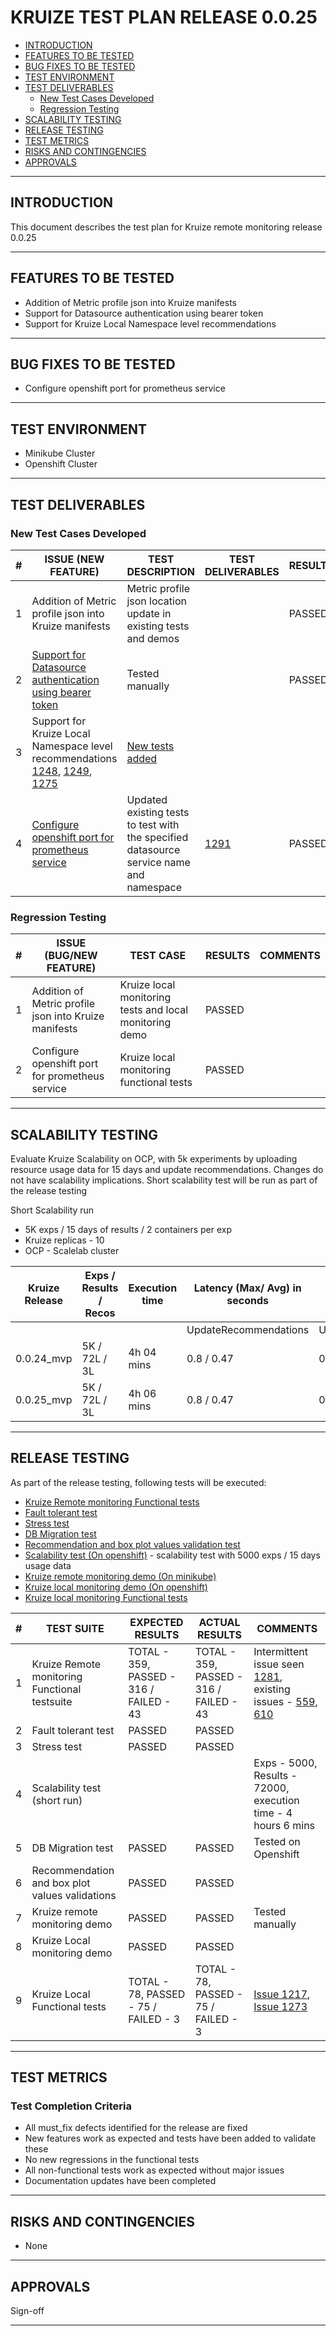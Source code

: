 # KRUIZE TEST PLAN RELEASE 0.0.25

- [INTRODUCTION](#introduction)
- [FEATURES TO BE TESTED](#features-to-be-tested)
- [BUG FIXES TO BE TESTED](#bug-fixes-to-be-tested)
- [TEST ENVIRONMENT](#test-environment)
- [TEST DELIVERABLES](#test-deliverables)
   - [New Test Cases Developed](#new-test-cases-developed)
   - [Regression Testing](#regresion-testing)
- [SCALABILITY TESTING](#scalability-testing)
- [RELEASE TESTING](#release-testing)
- [TEST METRICS](#test-metrics)
- [RISKS AND CONTINGENCIES](#risks-and-contingencies)
- [APPROVALS](#approvals)

-----

## INTRODUCTION

This document describes the test plan for Kruize remote monitoring release 0.0.25

----

## FEATURES TO BE TESTED

* Addition of Metric profile json into Kruize manifests
* Support for Datasource authentication using bearer token
* Support for Kruize Local Namespace level recommendations

------

## BUG FIXES TO BE TESTED

* Configure openshift port for prometheus service

---

## TEST ENVIRONMENT

* Minikube Cluster
* Openshift Cluster 

---

## TEST DELIVERABLES

### New Test Cases Developed

| # | ISSUE (NEW FEATURE)                                                                                                                                                                                                       | TEST DESCRIPTION                                                                        | TEST DELIVERABLES                                      | RESULTS | COMMENTS |
|---|---------------------------------------------------------------------------------------------------------------------------------------------------------------------------------------------------------------------------|-----------------------------------------------------------------------------------------|--------------------------------------------------------|---------| --- |
| 1 | Addition of Metric profile json into Kruize manifests                                                                                                                                                                     | Metric profile json location update in existing tests and demos                         |                                                        | PASSED  | |
| 2 | [Support for Datasource authentication using bearer token](https://github.com/kruize/autotune/pull/1289)                                                                                                                  | Tested manually                                                                         |                                                        | PASSED | |
| 3 | Support for Kruize Local Namespace level recommendations [1248](https://github.com/kruize/autotune/pull/1248), [1249](https://github.com/kruize/autotune/pull/1249), [1275](https://github.com/kruize/autotune/pull/1275) | [New tests added](https://github.com/kruize/autotune/pull/1293)                         |                                                        |  | |
| 4 | [Configure openshift port for prometheus service](https://github.com/kruize/autotune/pull/1278)                                                                                                                           | Updated existing tests to test with the specified datasource service name and namespace | [1291](https://github.com/kruize/autotune/pull/1291) | PASSED | |



### Regression Testing

| # | ISSUE (BUG/NEW FEATURE)                               | TEST CASE                                               | RESULTS | COMMENTS |
|---|-------------------------------------------------------|---------------------------------------------------------|---------| --- |
| 1 | Addition of Metric profile json into Kruize manifests | Kruize local monitoring tests and local monitoring demo | PASSED | | 
| 2 | Configure openshift port for prometheus service       | Kruize local monitoring functional tests                | PASSED | |

---

## SCALABILITY TESTING

Evaluate Kruize Scalability on OCP, with 5k experiments by uploading resource usage data for 15 days and update recommendations.
Changes do not have scalability implications. Short scalability test will be run as part of the release testing

Short Scalability run
- 5K exps / 15 days of results / 2 containers per exp
- Kruize replicas - 10
- OCP - Scalelab cluster

Kruize Release | Exps / Results / Recos | Execution time | Latency (Max/ Avg) in seconds |               |                      | Postgres DB size(MB) | Kruize Max CPU | Kruize Max Memory (GB)
-- |------------------------|----------------|-------------------------------|---------------|----------------------|----------------------|----------------| --
  |   |     |                | UpdateRecommendations         | UpdateResults | LoadResultsByExpName |                      |                |  
0.0.24_mvp | 5K / 72L / 3L | 4h 04 mins     | 0.8 / 0.47                    | 0.13 / 0.12   | 0.53 / 0.36          | 21752                | 4.63           | 34.72
0.0.25_mvp | 5K / 72L / 3L | 4h 06 mins     | 0.8 / 0.47                    | 0.14 / 0.12   | 0.52 / 0.36          | 21756                | 4.91           | 30.13

----
## RELEASE TESTING

As part of the release testing, following tests will be executed:
- [Kruize Remote monitoring Functional tests](/tests/scripts/remote_monitoring_tests/Remote_monitoring_tests.md)
- [Fault tolerant test](/tests/scripts/remote_monitoring_tests/fault_tolerant_tests.md)
- [Stress test](/tests/scripts/remote_monitoring_tests/README.md)
- [DB Migration test](/tests/scripts/remote_monitoring_tests/db_migration_test.md)
- [Recommendation and box plot values validation test](https://github.com/kruize/kruize-demos/blob/main/monitoring/remote_monitoring_demo/recommendations_infra_demo/README.md)
- [Scalability test (On openshift)](/tests/scripts/remote_monitoring_tests/scalability_test.md) - scalability test with 5000 exps / 15 days usage data
- [Kruize remote monitoring demo (On minikube)](https://github.com/kruize/kruize-demos/blob/main/monitoring/remote_monitoring_demo/README.md)
- [Kruize local monitoring demo (On openshift)](https://github.com/kruize/kruize-demos/blob/main/monitoring/local_monitoring_demo)
- [Kruize local monitoring Functional tests](/tests/scripts/local_monitoring_tests/Local_monitoring_tests.md)


| #   | TEST SUITE | EXPECTED RESULTS                        | ACTUAL RESULTS                          | COMMENTS                                                                                                                                                                                                     |
| --- | ---------- |-----------------------------------------|-----------------------------------------|--------------------------------------------------------------------------------------------------------------------------------------------------------------------------------------------------------------| 
| 1   |  Kruize Remote monitoring Functional testsuite | TOTAL - 359, PASSED - 316 / FAILED - 43 | TOTAL - 359, PASSED - 316 / FAILED - 43 | Intermittent issue seen [1281](https://github.com/kruize/autotune/issues/1281), existing issues - [559](https://github.com/kruize/autotune/issues/559), [610](https://github.com/kruize/autotune/issues/610) |
| 2   |  Fault tolerant test | PASSED                                  | PASSED                                  |                                                                                                                                                                                                              |
| 3   |  Stress test | PASSED                                  | PASSED                                  |                                                                                                                                                                                                              |
| 4   |  Scalability test (short run)|                                         |                                         | Exps - 5000, Results - 72000, execution time - 4 hours 6 mins                                                                                                                                                |
| 5   |  DB Migration test | PASSED                                  | PASSED                                  | Tested on Openshift                                                                                                                                                                                          |
| 6   |  Recommendation and box plot values validations | PASSED                                  | PASSED                                  |                                                                                                                                                                                                              |
| 7   |  Kruize remote monitoring demo | PASSED                                  | PASSED                                  | Tested manually                                                                                                                                                                                              |
| 8   |  Kruize Local monitoring demo | PASSED                                  | PASSED                                  |                                                                                                                                                                                                              |
| 9   |  Kruize Local Functional tests | TOTAL - 78, PASSED - 75 / FAILED - 3    | TOTAL - 78, PASSED - 75 / FAILED - 3    | [Issue 1217](https://github.com/kruize/autotune/issues/1217), [Issue 1273](https://github.com/kruize/autotune/issues/1273)                                                                                   |

---

## TEST METRICS

### Test Completion Criteria

* All must_fix defects identified for the release are fixed
* New features work as expected and tests have been added to validate these
* No new regressions in the functional tests
* All non-functional tests work as expected without major issues
* Documentation updates have been completed

----

## RISKS AND CONTINGENCIES

* None

----
## APPROVALS

Sign-off

----

